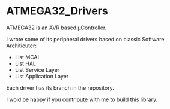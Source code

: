 # ATMEGA32_Drivers
ATMEGA32 is an AVR based μController. 

I wrote some of its peripheral drivers based on classic Software Architicuter: 
  * List MCAL
  * List HAL
  * List Service Layer
  * List Application Layer


 Each driver has its branch in the repository.
 
 I wold be happy if you contripute with me to build this library.
